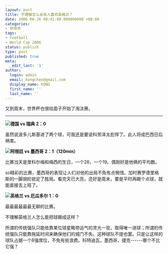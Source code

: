 ```yaml
---
layout: post
title: 不理解怎么会有人喜欢英格兰？
date: 2006-06-26 00:41:00.000000000 +08:00
categories:
- 非技术
tags:
- Football
- World Cup 2006
status: publish
type: post
published: true
meta:
  _edit_last: '1'
author:
  login: admin
  email: kongchen@gmail.com
  display_name: KONG
  first_name: ''
  last_name: ''
---
```

又到周末，世界杯也很给面子开始了淘汰赛。

**** 

**![](assets/soccerball.gif)德国 vs 瑞典 2：0**

虽然说波多儿斯基进了两个球，可我还是要说科劳泽太彪悍了。此人将成巴西日后祸害。

**![](assets/soccerball.gif)阿根廷 vs 墨西哥 2：1（120min）**

比赛当天是里科尔梅和梅西的生日，一个28，一个19。偶刚好是他俩的平均数。

so精彩的比赛，墨西哥的表现让人们对他的出局不免有点惋惜。加时赛罗德里格斯的一脚胡抡锁定了胜局。看完天已大亮，还好是周末，要是平时再踢个点球，就能直接去上班了。

**![](assets/soccerball.gif)英格兰 vs 厄瓜多尔 1：0**

最最最最最最无聊的比赛。

不理解英格兰人怎么能把球踢成这样？

所谓的传统强队只能依靠某位球星略带运气的灵光一现，取得唯一进球；所谓的传统强队只能靠拖延时间来确保他们的城门不失。这种球队不提也罢。只是让这样的球队占据一个8强席位，不免有些浪费。科特迪瓦，墨西哥，捷克------哪个不比它强？